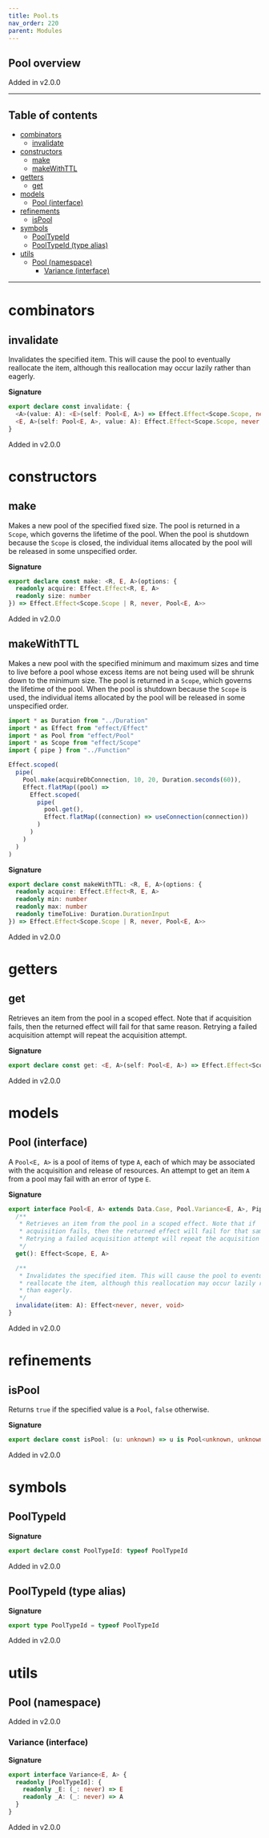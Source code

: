 ```yaml
---
title: Pool.ts
nav_order: 220
parent: Modules
---
```


## Pool overview

Added in v2.0.0

---

<h2 class="text-delta">Table of contents</h2>

- [combinators](#combinators)
  - [invalidate](#invalidate)
- [constructors](#constructors)
  - [make](#make)
  - [makeWithTTL](#makewithttl)
- [getters](#getters)
  - [get](#get)
- [models](#models)
  - [Pool (interface)](#pool-interface)
- [refinements](#refinements)
  - [isPool](#ispool)
- [symbols](#symbols)
  - [PoolTypeId](#pooltypeid)
  - [PoolTypeId (type alias)](#pooltypeid-type-alias)
- [utils](#utils)
  - [Pool (namespace)](#pool-namespace)
    - [Variance (interface)](#variance-interface)

---

# combinators

## invalidate

Invalidates the specified item. This will cause the pool to eventually
reallocate the item, although this reallocation may occur lazily rather
than eagerly.

**Signature**

```ts
export declare const invalidate: {
  <A>(value: A): <E>(self: Pool<E, A>) => Effect.Effect<Scope.Scope, never, void>
  <E, A>(self: Pool<E, A>, value: A): Effect.Effect<Scope.Scope, never, void>
}
```

Added in v2.0.0

# constructors

## make

Makes a new pool of the specified fixed size. The pool is returned in a
`Scope`, which governs the lifetime of the pool. When the pool is shutdown
because the `Scope` is closed, the individual items allocated by the pool
will be released in some unspecified order.

**Signature**

```ts
export declare const make: <R, E, A>(options: {
  readonly acquire: Effect.Effect<R, E, A>
  readonly size: number
}) => Effect.Effect<Scope.Scope | R, never, Pool<E, A>>
```

Added in v2.0.0

## makeWithTTL

Makes a new pool with the specified minimum and maximum sizes and time to
live before a pool whose excess items are not being used will be shrunk
down to the minimum size. The pool is returned in a `Scope`, which governs
the lifetime of the pool. When the pool is shutdown because the `Scope` is
used, the individual items allocated by the pool will be released in some
unspecified order.

```ts
import * as Duration from "../Duration"
import * as Effect from "effect/Effect"
import * as Pool from "effect/Pool"
import * as Scope from "effect/Scope"
import { pipe } from "../Function"

Effect.scoped(
  pipe(
    Pool.make(acquireDbConnection, 10, 20, Duration.seconds(60)),
    Effect.flatMap((pool) =>
      Effect.scoped(
        pipe(
          pool.get(),
          Effect.flatMap((connection) => useConnection(connection))
        )
      )
    )
  )
)
```

**Signature**

```ts
export declare const makeWithTTL: <R, E, A>(options: {
  readonly acquire: Effect.Effect<R, E, A>
  readonly min: number
  readonly max: number
  readonly timeToLive: Duration.DurationInput
}) => Effect.Effect<Scope.Scope | R, never, Pool<E, A>>
```

Added in v2.0.0

# getters

## get

Retrieves an item from the pool in a scoped effect. Note that if
acquisition fails, then the returned effect will fail for that same reason.
Retrying a failed acquisition attempt will repeat the acquisition attempt.

**Signature**

```ts
export declare const get: <E, A>(self: Pool<E, A>) => Effect.Effect<Scope.Scope, E, A>
```

Added in v2.0.0

# models

## Pool (interface)

A `Pool<E, A>` is a pool of items of type `A`, each of which may be
associated with the acquisition and release of resources. An attempt to get
an item `A` from a pool may fail with an error of type `E`.

**Signature**

```ts
export interface Pool<E, A> extends Data.Case, Pool.Variance<E, A>, Pipeable {
  /**
   * Retrieves an item from the pool in a scoped effect. Note that if
   * acquisition fails, then the returned effect will fail for that same reason.
   * Retrying a failed acquisition attempt will repeat the acquisition attempt.
   */
  get(): Effect<Scope, E, A>

  /**
   * Invalidates the specified item. This will cause the pool to eventually
   * reallocate the item, although this reallocation may occur lazily rather
   * than eagerly.
   */
  invalidate(item: A): Effect<never, never, void>
}
```

Added in v2.0.0

# refinements

## isPool

Returns `true` if the specified value is a `Pool`, `false` otherwise.

**Signature**

```ts
export declare const isPool: (u: unknown) => u is Pool<unknown, unknown>
```

Added in v2.0.0

# symbols

## PoolTypeId

**Signature**

```ts
export declare const PoolTypeId: typeof PoolTypeId
```

Added in v2.0.0

## PoolTypeId (type alias)

**Signature**

```ts
export type PoolTypeId = typeof PoolTypeId
```

Added in v2.0.0

# utils

## Pool (namespace)

Added in v2.0.0

### Variance (interface)

**Signature**

```ts
export interface Variance<E, A> {
  readonly [PoolTypeId]: {
    readonly _E: (_: never) => E
    readonly _A: (_: never) => A
  }
}
```

Added in v2.0.0
